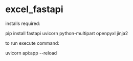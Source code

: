 # excel_fastapi

installs required: 

pip install fastapi uvicorn python-multipart openpyxl jinja2

to run execute command:

uvicorn api:app --reload

